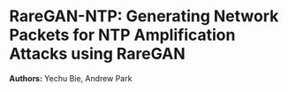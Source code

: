 # RareGAN-NTP: Generating Network Packets for NTP Amplification Attacks using RareGAN

**Authors:** Yechu Bie, Andrew Park
